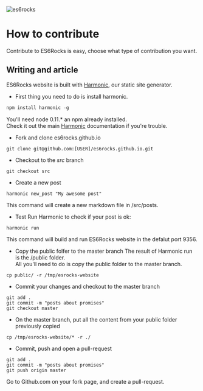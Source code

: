 ![es6rocks](https://raw.githubusercontent.com/es6rocks/es6rocks.github.io/master/images/es6rocks.png)

# How to contribute
Contribute to ES6Rocks is easy, choose what type of contribution you want.

## Writing and article
ES6Rocks website is built with [Harmonic](https://github.com/es6rocks/harmonic/), our static site generator.  
- First thing you need to do is install harmonic.  
```javascript
npm install harmonic -g
```
You'll need node 0.11.* an npm already installed.  
Check it out the main [Harmonic](https://github.com/es6rocks/harmonic/) documentation if you're trouble.  

- Fork and clone es6rocks.github.io
```shell
git clone git@github.com:[USER]/es6rocks.github.io.git
```

- Checkout to the _src_ branch
```shell
git checkout src
```

- Create a new post
```shell
harmonic new_post "My awesome post"
```
This command will create a new markdown file in /src/posts.  

- Test
Run Harmonic to check if your post is ok:
```shell
harmonic run
```
This command will build and run ES6Rocks website in the defalut port 9356.

- Copy the public folfer to the master branch
The result of Harmonic run is the /public folder.  
All you'll need to do is copy the public folder to the master branch.  
```shell
cp public/ -r /tmp/esrocks-website
```
- Commit your changes and checkout to the master branch
```shell
git add .
git commit -m "posts about promises"
git checkout master
```
- On the master branch, put all the content from your public folder previously copied
```shell
cp /tmp/esrocks-website/* -r ./
```
- Commit, push and open a pull-request
```shell
git add .
git commit -m "posts about promises"
git push origin master
```
Go to Github.com on your fork page, and create a pull-request.

